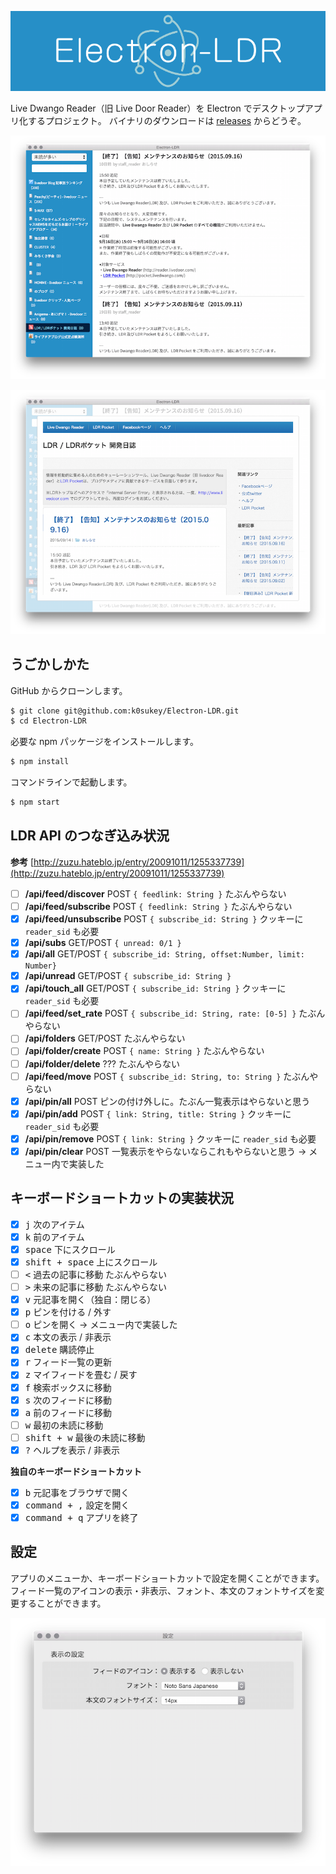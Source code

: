 ![banner](banner.png)

Live Dwango Reader（旧 Live Door Reader）を Electron でデスクトップアプリ化するプロジェクト。
バイナリのダウンロードは [releases](https://github.com/k0sukey/Electron-LDR/releases) からどうぞ。

![capture1](capture1.png)

![capture2](capture2.png)

## うごかしかた

GitHub からクローンします。

```sh
$ git clone git@github.com:k0sukey/Electron-LDR.git
$ cd Electron-LDR
```

必要な npm パッケージをインストールします。

```sh
$ npm install
```

コマンドラインで起動します。

```sh
$ npm start
```

## LDR API のつなぎ込み状況

**参考** [http://zuzu.hateblo.jp/entry/20091011/1255337739](http://zuzu.hateblo.jp/entry/20091011/1255337739)

- [ ] **/api/feed/discover** POST ```{ feedlink: String }``` たぶんやらない
- [ ] **/api/feed/subscribe** POST ```{ feedlink: String }``` たぶんやらない
- [x] **/api/feed/unsubscribe** POST ```{ subscribe_id: String }``` クッキーに ```reader_sid``` も必要
- [x] **/api/subs** GET/POST ```{ unread: 0/1 }```
- [x] **/api/all** GET/POST ```{ subscribe_id: String, offset:Number, limit: Number}```
- [x] **/api/unread** GET/POST ```{ subscribe_id: String }```
- [x] **/api/touch_all** GET/POST ```{ subscribe_id: String }``` クッキーに ```reader_sid``` も必要
- [ ] **/api/feed/set_rate** POST ```{ subscribe_id: String, rate: [0-5] }``` たぶんやらない
- [ ] **/api/folders** GET/POST たぶんやらない
- [ ] **/api/folder/create** POST ```{ name: String }``` たぶんやらない
- [ ] **/api/folder/delete** ??? たぶんやらない
- [ ] **/api/feed/move** POST ```{ subscribe_id: String, to: String }``` たぶんやらない
- [x] **/api/pin/all** POST ピンの付け外しに。たぶん一覧表示はやらないと思う
- [x] **/api/pin/add** POST ```{ link: String, title: String }``` クッキーに ```reader_sid``` も必要
- [x] **/api/pin/remove** POST ```{ link: String }``` クッキーに ```reader_sid``` も必要
- [x] **/api/pin/clear** POST 一覧表示をやらないならこれもやらないと思う → メニュー内で実装した

## キーボードショートカットの実装状況

- [x] <kbd>j</kbd> 次のアイテム
- [x] <kbd>k</kbd> 前のアイテム
- [x] <kbd>space</kbd> 下にスクロール
- [x] <kbd>shift + space</kbd> 上にスクロール
- [ ] <kbd>&lt;</kbd> 過去の記事に移動 たぶんやらない
- [ ] <kbd>&gt;</kbd> 未来の記事に移動 たぶんやらない
- [x] <kbd>v</kbd> 元記事を開く（独自：閉じる）
- [x] <kbd>p</kbd> ピンを付ける / 外す
- [ ] <kbd>o</kbd> ピンを開く → メニュー内で実装した
- [x] <kbd>c</kbd> 本文の表示 / 非表示
- [x] <kbd>delete</kbd> 購読停止
- [x] <kbd>r</kbd> フィード一覧の更新
- [x] <kbd>z</kbd> マイフィードを畳む / 戻す
- [x] <kbd>f</kbd> 検索ボックスに移動
- [x] <kbd>s</kbd> 次のフィードに移動
- [x] <kbd>a</kbd> 前のフィードに移動
- [ ] <kbd>w</kbd> 最初の未読に移動
- [ ] <kbd>shift + w</kbd> 最後の未読に移動
- [x] <kbd>?</kbd> ヘルプを表示 / 非表示

**独自のキーボードショートカット**
- [x] <kbd>b</kbd> 元記事をブラウザで開く
- [x] <kbd>command + ,</kbd> 設定を開く
- [x] <kbd>command + q</kbd> アプリを終了

## 設定

アプリのメニューか、キーボードショートカットで設定を開くことができます。
フィード一覧のアイコンの表示・非表示、フォント、本文のフォントサイズを変更することができます。

![capture3](capture3.png)